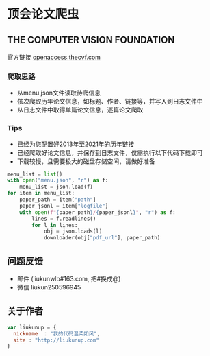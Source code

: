 # 顶会论文爬虫

## THE COMPUTER VISION FOUNDATION

官方链接 [openaccess.thecvf.com](https://openaccess.thecvf.com)

### 爬取思路

* 从menu.json文件读取待爬信息
* 依次爬取历年论文信息，如标题、作者、链接等，并写入到日志文件中
* 从日志文件中取得单篇论文信息，逐篇论文爬取

### Tips

* 已经为您配置好2013年至2021年的历年链接
* 已经爬取好论文信息，并保存到日志文件，仅需执行以下代码下载即可
* 下载较慢，且需要极大的磁盘存储空间，请做好准备

``` python
menu_list = list()
with open("menu.json", "r") as f:
    menu_list = json.load(f)
for item in menu_list:
    paper_path = item["path"]
    paper_jsonl = item["logfile"]
    with open(f"{paper_path}/{paper_jsonl}", "r") as f:
        lines = f.readlines()
        for l in lines:
            obj = json.loads(l)
            downloader(obj["pdf_url"], paper_path)
```

## 问题反馈
* 邮件 (liukunwlb#163.com, 把#换成@)
* 微信 liukun250596945

## 关于作者

``` javascript
var liukunup = {
  nickname  : "我的代码温柔如风",
  site : "http://liukunup.com"
}
```
